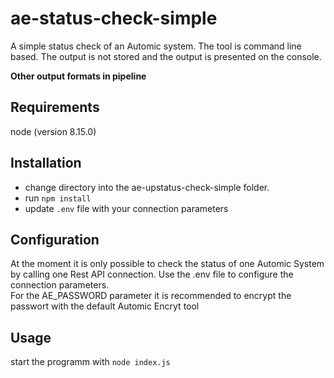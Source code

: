 
# ae-status-check-simple   
   
A simple status check of an Automic system. The tool is command line based. The output is not stored and the output is presented on the console. 

**Other output formats in pipeline**

## Requirements     
node (version 8.15.0)

## Installation   
* change directory into the ae-upstatus-check-simple folder.
* run `npm install`   
* update `.env` file with your connection parameters
  

## Configuration  
At the moment it is only possible to check the status of one Automic System by calling one Rest API connection. Use the .env file to configure the connection parameters.    
For the AE_PASSWORD parameter it is recommended to encrypt the passwort with the default Automic Encryt tool 

## Usage  
start the programm with `node index.js`


